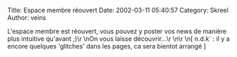 Title: Espace membre réouvert
Date: 2002-03-11 05:40:57
Category: Skreel
Author: veins

L'espace membre est réouvert, vous pouvez y poster vos news de manière plus intuitive qu'avant  ;)\r
\nOn vous laisse découvrir...\r
\n\r
\n[ n.d.k` : il y a encore quelques 'glitches' dans les pages, ca sera bientot arrangé ]